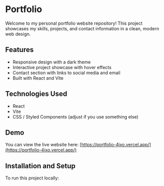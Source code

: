 # Portfolio

Welcome to my personal portfolio website repository! This project showcases my skills, projects, and contact information in a clean, modern web design.

## Features

- Responsive design with a dark theme
- Interactive project showcase with hover effects
- Contact section with links to social media and email
- Built with React and Vite

## Technologies Used

- React
- Vite
- CSS / Styled Components (adjust if you use something else)

## Demo

You can view the live website here: [https://portfolio-4jxo.vercel.app/](https://portfolio-4jxo.vercel.app/)

## Installation and Setup

To run this project locally:
